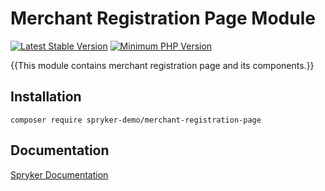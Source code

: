 # Merchant Registration Page Module
[![Latest Stable Version](https://poser.pugx.org/spryker-demo/merchant-registration-page/v/stable.svg)](https://packagist.org/packages/spryker-demo/merchant-registration-page)
[![Minimum PHP Version](https://img.shields.io/badge/php-%3E%3D%207.4-8892BF.svg)](https://php.net/)

{{This module contains merchant registration page and its components.}}

## Installation

```
composer require spryker-demo/merchant-registration-page
```

## Documentation

[Spryker Documentation](https://academy.spryker.com/developing_with_spryker/module_guide/modules.html)
